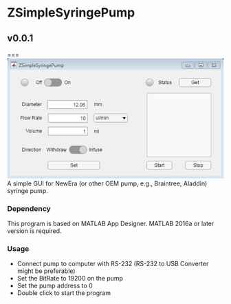 # ZSimpleSyringePump
## v0.0.1
===
![ScreenShot](Screenshot.png)
A simple GUI for NewEra (or other OEM pump, e.g., Braintree, Aladdin) syringe pump.

### Dependency
This program is based on MATLAB App Designer. MATLAB 2016a or later version is required.

### Usage
- Connect pump to computer with RS-232 (RS-232 to USB Converter might be preferable)
- Set the BitRate to 19200 on the pump
- Set the pump address to 0
- Double click to start the program
